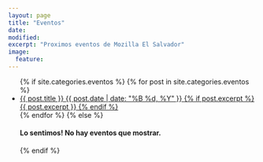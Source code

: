 ```yaml
---
layout: page
title: "Eventos"
date:  
modified:
excerpt: "Proximos eventos de Mozilla El Salvador"
image:
  feature:
---
```


<ul class="post-list">
{% if site.categories.eventos %}
  {% for post in site.categories.eventos %}
    <li>
      <article>
        <a href="{{ site.url }}{{ post.url }}">
          {{ post.title }}
          <span class="entry-date">
            <time datetime="{{ post.date | date_to_xmlschema }}">
              {{ post.date | date: "%B %d, %Y" }}
            </time>
          </span>
          {% if post.excerpt %}
          <span class="excerpt">{{ post.excerpt }}</span>
          {% endif %}
        </a>
      </article>
    </li>
  {% endfor %}
{% else %}
  <div class="no-posts">
    <h4>Lo sentimos! No hay eventos que mostrar.</h4>
  </div>
{% endif %}
</ul>
